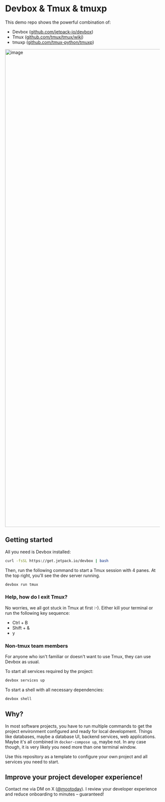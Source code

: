 # Devbox & Tmux & tmuxp

This demo repo shows the powerful combination of:
- Devbox ([github.com/jetpack-io/devbox](https://github.com/jetpack-io/devbox))
- Tmux ([github.com/tmux/tmux/wiki](https://github.com/tmux/tmux/wiki))
- tmuxp ([github.com/tmux-python/tmuxp](https://github.com/tmux-python/tmuxp))

<img width="1552" alt="image" src="https://github.com/mootoday/devbox-tmux/assets/154029656/7576ee8d-9d52-4b96-ace4-1fe2e6d59ae8">

## Getting started

All you need is Devbox installed:

```bash
curl -fsSL https://get.jetpack.io/devbox | bash
```

Then, run the following command to start a Tmux session with 4 panes. At the top right, you'll see the dev server running.

```bash
devbox run tmux
```

### Help, how do I exit Tmux?

No worries, we all got stuck in Tmux at first :-). Either kill your terminal or run the following key sequence:
- Ctrl + B
- Shift + &
- y

### Non-tmux team members

For anyone who isn't familiar or doesn't want to use Tmux, they can use Devbox as usual.

To start all services required by the project:

```bash
devbox services up
```

To start a shell with all necessary dependencies:

```bash
devbox shell
```

## Why?

In most software projects, you have to run multiple commands to get the project environment configured and ready for local development. Things like databases, maybe a database UI, backend services, web applications. Maybe it's all combined in `docker-compose up`, maybe not. In any case though, it is very likely you need more than one terminal window.

Use this repository as a template to configure your own project and all services you need to start.

## Improve your project developer experience!

Contact me via DM on X ([@mootoday](https://x.com/mootoday)). I review your developer experience and reduce onboarding to minutes – guaranteed!

